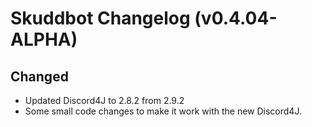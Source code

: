 # Skuddbot Changelog (v0.4.04-ALPHA)

## Changed
* Updated Discord4J to 2.8.2 from 2.9.2
* Some small code changes to make it work with the new Discord4J.
